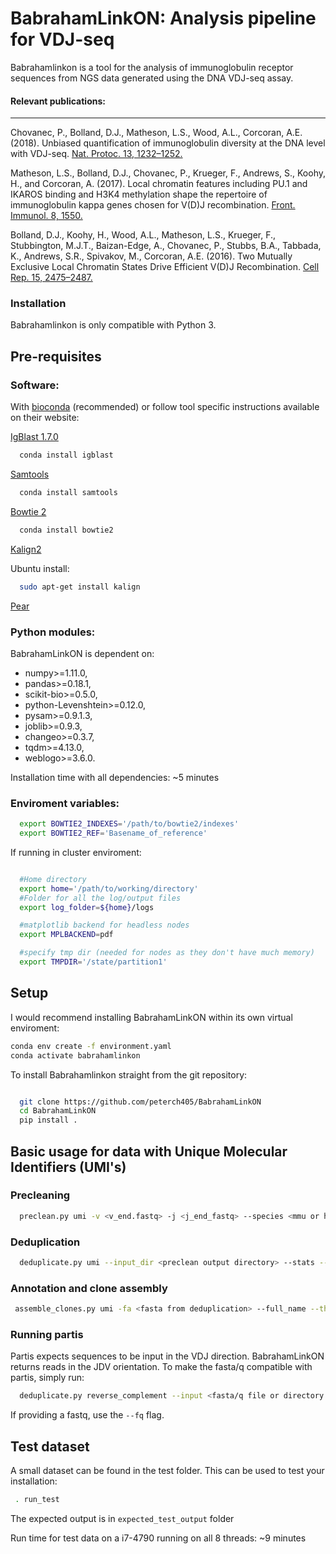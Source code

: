 
# BabrahamLinkON: Analysis pipeline for VDJ-seq


Babrahamlinkon is a tool for the analysis of immunoglobulin receptor
sequences from NGS data generated using the DNA VDJ-seq assay.

#### Relevant publications:
-----------------------------

Chovanec, P., Bolland, D.J., Matheson, L.S., Wood, A.L., Corcoran, A.E. (2018). Unbiased quantification of
immunoglobulin diversity at the DNA level with VDJ-seq. [Nat. Protoc. 13, 1232–1252.](https://doi.org/10.1038/nprot.2018.021)

Matheson, L.S., Bolland, D.J., Chovanec, P., Krueger, F., Andrews, S., Koohy, H., and Corcoran, A. (2017). Local
chromatin features including PU.1 and IKAROS binding and H3K4 methylation shape the repertoire of
immunoglobulin kappa genes chosen for V(D)J recombination. [Front. Immunol. 8, 1550.](https://doi.org/10.3389/fimmu.2017.01550)

Bolland, D.J., Koohy, H., Wood, A.L., Matheson, L.S., Krueger, F., Stubbington, M.J.T., Baizan-Edge, A., Chovanec, P.,
Stubbs, B.A., Tabbada, K., Andrews, S.R., Spivakov, M., Corcoran, A.E. (2016). Two Mutually Exclusive Local
Chromatin States Drive Efficient V(D)J Recombination. [Cell Rep. 15, 2475–2487.](https://doi.org/10.1016/j.celrep.2016.05.020)


### Installation

Babrahamlinkon is only compatible with Python 3.


## Pre-requisites

### Software:


With [bioconda](https://bioconda.github.io/) (recommended) or follow tool specific instructions available on their website:


[IgBlast 1.7.0](https://www.ncbi.nlm.nih.gov/igblast/faq.html#standalone)

```bash
  conda install igblast
```

[Samtools](http://samtools.sourceforge.net/)

```bash
  conda install samtools
```

[Bowtie 2](http://bowtie-bio.sourceforge.net/bowtie2/index.shtml)

```bash
  conda install bowtie2
```

[Kalign2](http://msa.sbc.su.se)

Ubuntu install:

```bash
  sudo apt-get install kalign
```

[Pear](http://www.exelixis-lab.org/web/software/pear)


### Python modules:

BabrahamLinkON is dependent on:
 * numpy>=1.11.0,
 * pandas>=0.18.1,
 * scikit-bio>=0.5.0,
 * python-Levenshtein>=0.12.0,
 * pysam>=0.9.1.3,
 * joblib>=0.9.3,
 * changeo>=0.3.7,
 * tqdm>=4.13.0,
 * weblogo>=3.6.0.


Installation time with all dependencies: ~5 minutes

### Enviroment variables:

```bash
  export BOWTIE2_INDEXES='/path/to/bowtie2/indexes'
  export BOWTIE2_REF='Basename_of_reference'
```

If running in cluster enviroment:

```bash

  #Home directory
  export home='/path/to/working/directory'
  #Folder for all the log/output files
  export log_folder=${home}/logs

  #matplotlib backend for headless nodes
  export MPLBACKEND=pdf

  #specify tmp dir (needed for nodes as they don't have much memory)
  export TMPDIR='/state/partition1'
```

## Setup

I would recommend installing BabrahamLinkON within its own virtual enviroment:

```bash
conda env create -f environment.yaml
conda activate babrahamlinkon
```

To install Babrahamlinkon straight from the git repository:

```bash

  git clone https://github.com/peterch405/BabrahamLinkON
  cd BabrahamLinkON
  pip install .
```

## Basic usage for data with Unique Molecular Identifiers (UMI's)


### Precleaning


```bash
  preclean.py umi -v <v_end.fastq> -j <j_end_fastq> --species <mmu or hsa or mmuk> --threads <int> --umi_len <int>
```

### Deduplication

```bash
  deduplicate.py umi --input_dir <preclean output directory> --stats --threads <int>
```


### Annotation and clone assembly

```bash
 assemble_clones.py umi -fa <fasta from deduplication> --full_name --threads <int> --species <mmu or hsa or mmuk>
```

### Running partis


Partis expects sequences to be input in the VDJ direction. BabrahamLinkON returns reads in the JDV orientation.
To make the fasta/q compatible with partis, simply run:

```bash
  deduplicate.py reverse_complement --input <fasta/q file or directory of files>
```

If providing a fastq, use the `--fq` flag.


## Test dataset


A small dataset can be found in the test folder. This can be used to test your installation:

```bash
 . run_test
```

The expected output is in `expected_test_output` folder

Run time for test data on a i7-4790 running on all 8 threads: ~9 minutes
